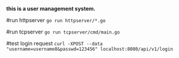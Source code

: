**this is a user management system.**

#run httpserver
`go run httpserver/*.go`

#run tcpserver
`go run tcpserver/cmd/main.go`

#test login request
`curl -XPOST --data "username=username8&passwd=123456" localhost:8080/api/v1/login`
